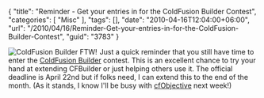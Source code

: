 {
	"title": "Reminder - Get your entries in for the ColdFusion Builder Contest",
	"categories": [
		"Misc"
	],
	"tags": [],
	"date": "2010-04-16T12:04:00+06:00",
	"url": "/2010/04/16/Reminder-Get-your-entries-in-for-the-ColdFusion-Builder-Contest",
	"guid": "3783"
}

<img src="http://static.raymondcamden.com/images/cfjedi/cf_builder_appicon.jpg" align="left" style="margin-right:5px" title="ColdFusion Builder FTW!" /> Just a quick reminder that you still have time to enter the <a href="http://www.raymondcamden.com/index.cfm/2010/3/22/ColdFusion-Builder-Contest">ColdFusion Builder</a> contest. This is an excellent chance to try your hand at extending CFBuilder or just helping others use it. The official deadline is April 22nd but if folks need, I can extend this to the end of the month. (As it stands, I know I'll be busy with <a href="http://www.cfobjective.com">cfObjective</a> next week!) 
<br clear="left">